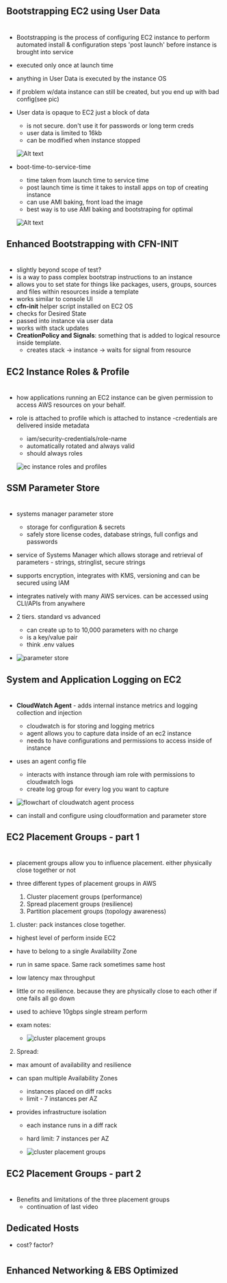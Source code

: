 ## Bootstrapping EC2 using User Data

#

- Bootstrapping is the process of configuring EC2 instance to perform automated install & configuration steps 'post launch' before instance is brought into service
- executed only once at launch time
- anything in User Data is executed by the instance OS
- if problem w/data instance can still be created, but you end up with bad config(see pic)
- User data is opaque to EC2 just a block of data

  - is not secure. don't use it for passwords or long term creds
  - user data is limited to 16kb
  - can be modified when instance stopped

  ![Alt text](img/ecbootstrap.png 'workflow')

- boot-time-to-service-time

  - time taken from launch time to service time
  - post launch time is time it takes to install apps on top of creating instance
  - can use AMI baking, front load the image
  - best way is to use AMI baking and bootstraping for optimal

  ![Alt text](img/ec2boottime.png 'best practices')

## Enhanced Bootstrapping with CFN-INIT

#

- slightly beyond scope of test?
- is a way to pass complex bootstrap instructions to an instance
- allows you to set state for things like packages, users, groups, sources and files within resources inside a template
- works similar to console UI
- **cfn-init** helper script installed on EC2 OS
- checks for Desired State
- passed into instance via user data
- works with stack updates
- **CreationPolicy and Signals**: something that is added to logical resource inside template.
  - creates stack -> instance -> waits for signal from resource

## EC2 Instance Roles & Profile

#

- how applications running an EC2 instance can be given permission to access AWS resources on your behalf.
- role is attached to profile which is attached to instance
  -credentials are delivered inside metadata

  - iam/security-credentials/role-name
  - automatically rotated and always valid
  - should always roles

  ![ec instance roles and profiles](img/ec2instanceroles.png)

## SSM Parameter Store

#

- systems manager parameter store
  - storage for configuration & secrets
  - safely store license codes, database strings, full configs and passwords
- service of Systems Manager which allows storage and retrieval of parameters - strings, stringlist, secure strings
- supports encryption, integrates with KMS, versioning and can be secured using IAM
- integrates natively with many AWS services. can be accessed using CLI/APIs from anywhere
- 2 tiers. standard vs advanced

  - can create up to to 10,000 parameters with no charge
  - is a key/value pair
  - think .env values

- ![parameter store](img/ec2parameterstore.png)

## System and Application Logging on EC2

#

- **CloudWatch Agent** - adds internal instance metrics and logging collection and injection
  - cloudwatch is for storing and logging metrics
  - agent allows you to capture data inside of an ec2 instance
  - needs to have configurations and permissions to access inside of instance
- uses an agent config file

  - interacts with instance through iam role with permissions to cloudwatch logs
  - create log group for every log you want to capture

- ![flowchart of cloudwatch agent process](img/ec2cloudwatchagent.png)
- can install and configure using cloudformation and parameter store

## EC2 Placement Groups - part 1

#

- placement groups allow you to influence placement. either physically close together or not

- three different types of placement groups in AWS

  1. Cluster placement groups (performance)
  2. Spread placement groups (resilience)
  3. Partition placement groups (topology awareness)

1. cluster: pack instances close together.

- highest level of perform inside EC2
- have to belong to a single Availability Zone
- run in same space. Same rack sometimes same host
- low latency max throughput
- little or no resilience. because they are physically close to each other
  if one fails all go down
- used to achieve 10gbps single stream perform
- exam notes:

  - ![cluster placement groups](img/ec2cluster.png)

2. Spread:

- max amount of availability and resilience
- can span multiple Availability Zones
  - instances placed on diff racks
  - limit - 7 instances per AZ
- provides infrastructure isolation

  - each instance runs in a diff rack
  - hard limit: 7 instances per AZ

  - ![cluster placement groups](img/ec2spread.png)

## EC2 Placement Groups - part 2

#

- Benefits and limitations of the three placement groups
  - continuation of last video

## Dedicated Hosts

- cost? factor?

#

## Enhanced Networking & EBS Optimized

#
